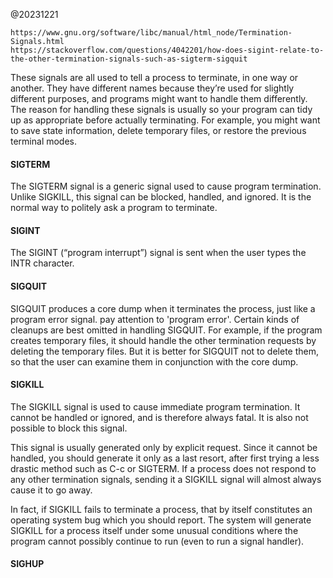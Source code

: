 @20231221
```
https://www.gnu.org/software/libc/manual/html_node/Termination-Signals.html
https://stackoverflow.com/questions/4042201/how-does-sigint-relate-to-the-other-termination-signals-such-as-sigterm-sigquit
```
These signals are all used to tell a process to terminate, in one way or another. 
They have different names because they’re used for slightly different purposes, and programs might want to handle them differently.
The reason for handling these signals is usually so your program can tidy up as appropriate before actually terminating. 
For example, you might want to save state information, delete temporary files, or restore the previous terminal modes.

#### SIGTERM
The SIGTERM signal is a generic signal used to cause program termination.
Unlike SIGKILL, this signal can be blocked, handled, and ignored. It is the normal way to politely ask a program to terminate.

#### SIGINT
The SIGINT (“program interrupt”) signal is sent when the user types the INTR character.

#### SIGQUIT
SIGQUIT produces a core dump when it terminates the process, just like a program error signal. pay attention to 'program error'.
Certain kinds of cleanups are best omitted in handling SIGQUIT. For example, if the program creates temporary files, 
it should handle the other termination requests by deleting the temporary files.
But it is better for SIGQUIT not to delete them, so that the user can examine them in conjunction with the core dump.

#### SIGKILL
The SIGKILL signal is used to cause immediate program termination. It cannot be handled or ignored, and is therefore always fatal. It is also not possible to block this signal.

This signal is usually generated only by explicit request. Since it cannot be handled, you should generate it only as a last resort, after first trying a less drastic method such as C-c or SIGTERM. If a process does not respond to any other termination signals, sending it a SIGKILL signal will almost always cause it to go away.

In fact, if SIGKILL fails to terminate a process, that by itself constitutes an operating system bug which you should report.
The system will generate SIGKILL for a process itself under some unusual conditions where the program cannot possibly continue to run (even to run a signal handler).

#### SIGHUP
